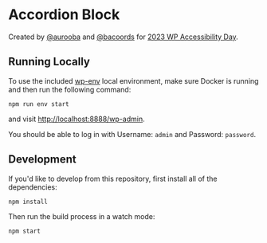 # Accordion Block

Created by [@aurooba](https://github.com/aurooba) and [@bacoords](https://github.com/bacoords/) for [2023 WP Accessibility Day](https://2023.wpaccessibility.day/sessions/a-recipe-for-an-accessible-accordion-block/).

## Running Locally

To use the included [wp-env](https://developer.wordpress.org/block-editor/reference-guides/packages/packages-env/) local environment, make sure Docker is running and then run the following command:

`npm run env start`

and visit [http://localhost:8888/wp-admin](http://localhost:8888/wp-admin).

You should be able to log in with Username: `admin` and Password: `password`.

## Development

If you'd like to develop from this repository, first install all of the dependencies:

`npm install`

Then run the build process in a watch mode:

`npm start`
